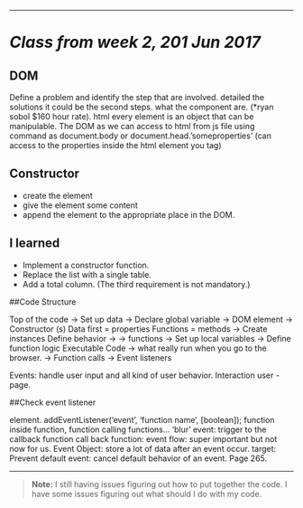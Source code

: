 
----------

# *Class  from week 2, 201 Jun 2017*

## DOM 
Define a problem and identify the step that are involved. detailed the solutions it could be the second steps. what the component are. (*ryan sobol $160 hour rate). 
html every element is an object that can be manipulable. The DOM as 
we can access to html from js file using command as document.body or document.head.’someproperties’ (can access to the properties inside the html element you tag)

## Constructor

 -  create the element 
 -  give the element some content 
 -  append  the element to the appropriate place in the DOM.
 ## I learned
 
 - Implement a constructor function.  
 - Replace the list with a single table. 
 - Add a total column. (The third requirement is not mandatory.)

##Code Structure
 
Top of the code → Set up data
	→ Declare global variable
	→ DOM element
	→ Constructor (s)
		Data first = properties
		Functions = methods
	→ Create instances
Define behavior → 
	→ functions 
		→ Set up local variables
		→ Define function logic
Executable Code → what really run when you go to the browser.
	→ Function calls
	→ Event listeners
 
Events: 
 handle user input and all kind of user behavior. Interaction user - page. 

##Check event listener
 
element. addEventListener(‘event’, ‘function name’, [boolean]);
function inside function, function calling functions…
‘blur’ event: trigger to the callback function
call back function: 
event flow: super important but not now for us. 
Event Object: store a lot of data after an event occur.
target: 
Prevent default event: cancel default behavior of an event. Page 265. 


------
> **Note:**
I still having issues figuring out how to put together the code. I have some issues figuring out what should I do with my code. 


